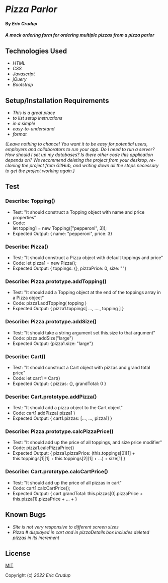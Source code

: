 # _Pizza Parlor_

#### By _**Eric Crudup**_

#### _A mock ordering form for ordering multiple pizzas from a pizza parlor_

## Technologies Used

* _HTML_
* _CSS_
* _Javascript_
* _jQuery_
* _Bootstrap_


## Setup/Installation Requirements

* _This is a great place_
* _to list setup instructions_
* _in a simple_
* _easy-to-understand_
* _format_

_{Leave nothing to chance! You want it to be easy for potential users, employers and collaborators to run your app. Do I need to run a server? How should I set up my databases? Is there other code this application depends on? We recommend deleting the project from your desktop, re-cloning the project from GitHub, and writing down all the steps necessary to get the project working again.}_

## Test

### Describe: Topping()

* Test: "It should construct a Topping object with name and price properties"
* Code:   
  let topping1 = new Topping(["pepperoni", 3]);
* Expected Output: { name: "pepperoni", price: 3}


### Describe: Pizza()   

* Test: "It should construct a Pizza object with default toppings and price"   
* Code:
  let pizza1 = new Pizza();   
* Expected Output: { toppings: {}, pizzaPrice: 0, size: ""}

### Describe: Pizza.prototype.addTopping()

* Test: "It should add a Topping object at the end of the toppings array in a Pizza object"      
* Code: pizza1.addTopping( topping )   
* Expected Output: { pizza1.toppings[ ..., ...., topping ] }  

### Describe: Pizza.prototype.addSize()

* Test: "It should take a string argument set this.size to that argument"    
* Code: pizza.addSize("large")    
* Expected Output: {pizza1.size: "large"}   


### Describe: Cart()

* Test: "It should construct a Cart object with pizzas and grand total price"  
* Code: let cart1 = Cart()    
* Expected Output: { pizzas: {}, grandTotal: 0 }     
   

### Describe: Cart.prototype.addPizza()

* Test: "It should add a pizza object to the Cart object"     
* Code: cart1.addPizza( pizza1 )    
* Expected Output: { cart1.pizzas: [..., ..., pizza1] }     

### Describe: Pizza.prototype.calcPizzaPrice()  

* Test: "It should add up the price of all toppings, and size price modifier"     
* Code: pizza1.calcPizzaPrice()
* Expected Output: { pizza1.pizzaPrice: (this.toppings[0][1] + this.toppings[1][1] + this.toppings[2][1] + ...) + size[1] }     


### Describe: Cart.prototype.calcCartPrice()
* Test: "It should add up the price of all pizzas in cart"    
* Code: cart1.calcCartPrice();     
* Expected Output: { cart.grandTotal: this.pizzas[0].pizzaPrice + this.pizza[1].pizzaPrice + ... + }     
    

## Known Bugs

* _Site is not very responsive to different screen sizes_
* _Pizza # displayed in cart and in pizzaDetails box includes deleted pizzas in its increment_

## License

[MIT](https://opensource.org/licenses/MIT)

Copyright (c) _2022_  _Eric Crudup_